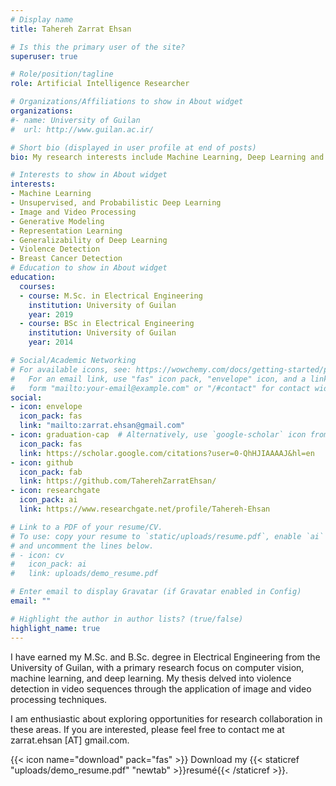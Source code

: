 ```yaml
---
# Display name
title: Tahereh Zarrat Ehsan

# Is this the primary user of the site?
superuser: true

# Role/position/tagline
role: Artificial Intelligence Researcher

# Organizations/Affiliations to show in About widget
organizations:
#- name: University of Guilan
#  url: http://www.guilan.ac.ir/

# Short bio (displayed in user profile at end of posts)
bio: My research interests include Machine Learning, Deep Learning and Computer Vision.

# Interests to show in About widget
interests:
- Machine Learning
- Unsupervised, and Probabilistic Deep Learning
- Image and Video Processing
- Generative Modeling
- Representation Learning
- Generalizability of Deep Learning
- Violence Detection
- Breast Cancer Detection
# Education to show in About widget
education:
  courses:
  - course: M.Sc. in Electrical Engineering
    institution: University of Guilan
    year: 2019
  - course: BSc in Electrical Engineering
    institution: University of Guilan
    year: 2014

# Social/Academic Networking
# For available icons, see: https://wowchemy.com/docs/getting-started/page-builder/#icons
#   For an email link, use "fas" icon pack, "envelope" icon, and a link in the
#   form "mailto:your-email@example.com" or "/#contact" for contact widget.
social:
- icon: envelope
  icon_pack: fas
  link: "mailto:zarrat.ehsan@gmail.com"
- icon: graduation-cap  # Alternatively, use `google-scholar` icon from `ai` icon pack
  icon_pack: fas
  link: https://scholar.google.com/citations?user=0-QhHJIAAAAJ&hl=en
- icon: github
  icon_pack: fab
  link: https://github.com/TaherehZarratEhsan/
- icon: researchgate
  icon_pack: ai
  link: https://www.researchgate.net/profile/Tahereh-Ehsan

# Link to a PDF of your resume/CV.
# To use: copy your resume to `static/uploads/resume.pdf`, enable `ai` icons in `params.toml`, 
# and uncomment the lines below.
# - icon: cv
#   icon_pack: ai
#   link: uploads/demo_resume.pdf

# Enter email to display Gravatar (if Gravatar enabled in Config)
email: ""

# Highlight the author in author lists? (true/false)
highlight_name: true
---
```


I have earned my M.Sc. and B.Sc. degree in Electrical Engineering from the University of Guilan, with a primary research focus on computer vision, machine learning, and deep learning. My thesis delved into violence detection in video sequences through the application of image and video processing techniques.

I am enthusiastic about exploring opportunities for research collaboration in these areas. If you are interested, please feel free to contact me at zarrat.ehsan [AT] gmail.com.

  
{{< icon name="download" pack="fas" >}} Download my {{< staticref "uploads/demo_resume.pdf" "newtab" >}}resumé{{< /staticref >}}.

